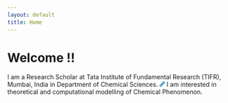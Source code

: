 ```yaml
---
layout: default
title: Home
---
```


# Welcome !!

I am a Research Scholar at Tata Institute of Fundamental Research (TIFR), Mumbai, India in Department of Chemical Sciences. [<img src="_img/link.png" height="12">](https://main.tifr.res.in) I am interested in theoretical and computational modelling of Chemical Phenomenon.
